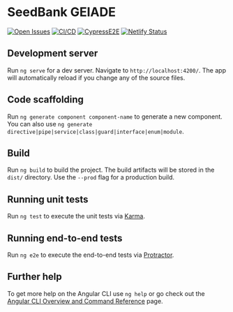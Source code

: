 # SeedBank GEIADE

[![Open Issues](https://img.shields.io/github/issues-raw/UdL-EPS-SoftArch/seedbank-geiade?logo=github)](https://github.com/orgs/UdL-EPS-SoftArch/projects/17)
[![CI/CD](https://github.com/UdL-EPS-SoftArch/seedbank-geiade/actions/workflows/ci-cd.yml/badge.svg)](https://github.com/UdL-EPS-SoftArch/seedbank-geiade/actions)
[![CypressE2E](https://img.shields.io/endpoint?url=https://dashboard.cypress.io/badge/simple/4isjgp&style=flat&logo=cypress)](https://dashboard.cypress.io/projects/4isjgp/runs)
[![Netlify Status](https://api.netlify.com/api/v1/badges/5f88d0b7-f1a3-43e7-b72f-6e4130555919/deploy-status)](https://seedbank-geiade.netlify.app)

## Development server

Run `ng serve` for a dev server. Navigate to `http://localhost:4200/`. The app will automatically reload if you change any of the source files.

## Code scaffolding

Run `ng generate component component-name` to generate a new component. You can also use `ng generate directive|pipe|service|class|guard|interface|enum|module`.

## Build

Run `ng build` to build the project. The build artifacts will be stored in the `dist/` directory. Use the `--prod` flag for a production build.

## Running unit tests

Run `ng test` to execute the unit tests via [Karma](https://karma-runner.github.io).

## Running end-to-end tests

Run `ng e2e` to execute the end-to-end tests via [Protractor](http://www.protractortest.org/).

## Further help

To get more help on the Angular CLI use `ng help` or go check out the [Angular CLI Overview and Command Reference](https://angular.io/cli) page.
